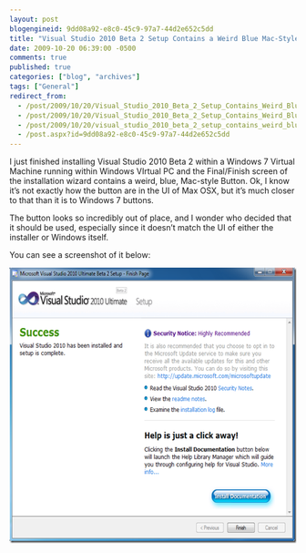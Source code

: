 ```yaml
---
layout: post
blogengineid: 9dd08a92-e8c0-45c9-97a7-44d2e652c5dd
title: "Visual Studio 2010 Beta 2 Setup Contains a Weird Blue Mac-Style Button!"
date: 2009-10-20 06:39:00 -0500
comments: true
published: true
categories: ["blog", "archives"]
tags: ["General"]
redirect_from: 
  - /post/2009/10/20/Visual_Studio_2010_Beta_2_Setup_Contains_Weird_Blue_Mac-Style_Button.aspx
  - /post/2009/10/20/Visual_Studio_2010_Beta_2_Setup_Contains_Weird_Blue_Mac-Style_Button
  - /post/2009/10/20/visual_studio_2010_beta_2_setup_contains_weird_blue_mac-style_button
  - /post.aspx?id=9dd08a92-e8c0-45c9-97a7-44d2e652c5dd
---
```

<!-- more -->

I just finished installing Visual Studio 2010 Beta 2 within a Windows 7 Virtual Machine running within Windows VIrtual PC and the Final/Finish screen of the installation wizard contains a weird, blue, Mac-style Button. Ok, I know it&rsquo;s not exactly how the button are in the UI of Max OSX, but it&rsquo;s much closer to that than it is to Windows 7 buttons.

The button looks so incredibly out of place, and I wonder who decided that it should be used, especially since it doesn&rsquo;t match the UI of either the installer or Windows itself.

You can see a screenshot of it below:

<a href="/files/VS2010_WeirdGelButton01.png"><img style="border-right-width: 0px; display: inline; border-top-width: 0px; border-bottom-width: 0px; border-left-width: 0px" title="VS2010_WeirdGelButton01" src="/files/VS2010_WeirdGelButton01_thumb.png" border="0" alt="VS2010_WeirdGelButton01" width="631" height="484" /></a>
